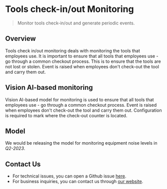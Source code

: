 



# **Tools check-in/out Monitoring** 

  > Monitor tools check-in/out and generate periodic events.

## Overview

Tools check in/out monitoring deals with monitoring the tools that employees use. It is important to ensure that all tools that employees use - go through a common checkout process. This is to ensure that the tools are not lost or stolen.  Event is raised when employees don't check-out the tool and carry them out.              
         

## Vision AI-based monitoring 

Vision AI-based model for monitoring is used to ensure that all tools that employees use - go through a common checkout process. Event is raised when employees don't check-out the tool and carry them out. Configuration is required to mark where the check-out counter is located. 


## Model
We would be releasing the model for monitoring equipment noise levels in *Q2-2023*.


## Contact Us

- For technical issues, you can open a Github issue [here](https://github.com/visionify/visionai).
- For business inquiries, you can contact us through [our website](https://visionify.ai/contact).




